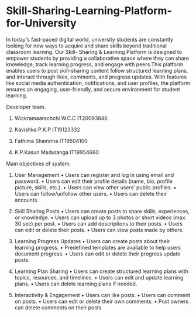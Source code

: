 # Skill-Sharing-Learning-Platform-for-University

  In today's fast-paced digital world, university students are constantly looking for new ways to acquire and share skills beyond traditional classroom learning. Our Skill- Sharing & Learning Platform is designed to empower students by providing a collaborative space where they can share knowledge, track learning progress, and engage with peers.This platform enables users to post skill-sharing content follow structured learning plans, and interact through likes, comments, and progress updates. With features like social media authentication, notifications, and user profiles, the platform ensures an engaging, user-friendly, and secure environment for student learning. 

Developer team.
1) Wickramaarachchi W.C.C       IT20093846

2) Kavishka P.K.P               IT19123332

3) Fathima Shamrina             IT19504100

4) K.P.Kasun Maduranga          IT19954660



Main objectives of system.

1) User Management
• Users can register and log in using email and password.
• Users can edit their profile details (name, bio, profile picture, skills, etc.).
• Users can view other users’ public profiles.
• Users can follow/unfollow other users.
• Users can delete their accounts.

2) Skill Sharing Posts
• Users can create posts to share skills, experiences, or knowledge.
• Users can upload up to 3 photos or short videos (max: 30 sec) per post.
• Users can add descriptions to their posts.
• Users can edit or delete their posts.
• Users can view posts made by others.

3) Learning Progress Updates
• Users can create posts about their learning progress.
• Predefined templates are available to help users document progress.
• Users can edit or delete their progress update posts.

4) Learning Plan Sharing
• Users can create structured learning plans with topics, resources, and timelines.
• Users can edit and update learning plans.
• Users can delete learning plans if needed.

5) Interactivity & Engagement
• Users can like posts.
• Users can comment on posts.
• Users can edit or delete their own comments.
• Post owners can delete comments on their posts
